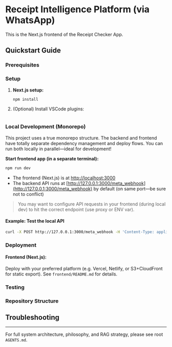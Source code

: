# Receipt Intelligence Platform (via WhatsApp)

This is the Next.js frontend of the Receipt Checker App. 

## Quickstart Guide

### Prerequisites


### Setup

1. **Next.js setup:**
    ```bash
    npm install
    ```

2. (Optional) Install VSCode plugins:
   ```

### Local Development (Monorepo)

This project uses a true monorepo structure. The backend and frontend have totally separate dependency management and deploy flows. You can run both locally in parallel—ideal for development!

**Start frontend app (in a separate terminal):**
```bash
npm run dev
```

- The frontend (Next.js) is at [http://localhost:3000](http://localhost:3000)
- The backend API runs at [http://127.0.0.1:3000/meta_webhook](http://127.0.0.1:3000/meta_webhook) by default (on same port—be sure not to conflict)

> You may want to configure API requests in your frontend (during local dev) to hit the correct endpoint (use proxy or ENV var).

#### Example: Test the local API
```bash
curl -X POST http://127.0.0.1:3000/meta_webhook -H 'Content-Type: application/json' -d '{"hello":"world"}'
```

### Deployment

#### Frontend (Next.js):
Deploy with your preferred platform (e.g. Vercel, Netlify, or S3+CloudFront for static export). See `frontend/README.md` for details.

### Testing

### Repository Structure

## Troubleshooting

---

For full system architecture, philosophy, and RAG strategy, please see root `AGENTS.md`.